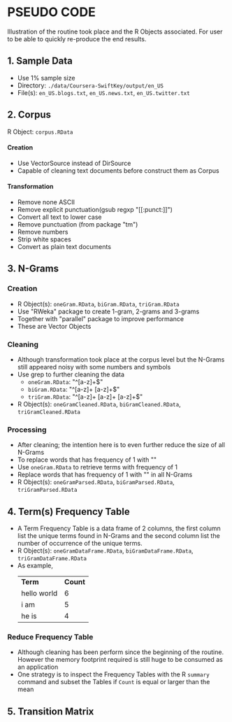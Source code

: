 # PSEUDO CODE

Illustration of the routine took place and the R Objects associated. For user to be able to quickly re-produce the end results.

##  1. Sample Data
* Use 1% sample size
* Directory: `./data/Coursera-SwiftKey/output/en_US`
* File(s): `en_US.blogs.txt`, `en_US.news.txt`, `en_US.twitter.txt`  

##  2. Corpus
R Object: `corpus.RData`
#### Creation
* Use VectorSource instead of DirSource
* Capable of cleaning text documents before construct them as Corpus
#### Transformation
* Remove none ASCII
* Remove explicit punctuation(gsub regxp "[[:punct:]]")
* Convert all text to lower case
* Remove punctuation (from package "tm")
* Remove numbers
* Strip white spaces
* Convert as plain text documents

## 3. N-Grams
### Creation
* R Object(s): `oneGram.RData`, `biGram.RData`, `triGram.RData`
* Use "RWeka" package to create 1-gram, 2-grams and 3-grams
* Together with "parallel" package to improve performance
* These are Vector Objects
### Cleaning
* Although transformation took place at the corpus level but the N-Grams still appeared noisy with some numbers and symbols
* Use grep to further cleaning the data
	* `oneGram.RData`: "^[a-z]+$"
	* `biGram.RData`: "^[a-z]+ [a-z]+$"
	* `triGram.RData`: "^[a-z]+ [a-z]+ [a-z]+$"
* R Object(s): `oneGramCleaned.RData`, `biGramCleaned.RData`, `triGramCleaned.RData`
### Processing
* After cleaning; the intention here is to even further reduce the size of all N-Grams
* To replace words that has frequency of 1 with "<UNK>"
* Use `oneGram.RData` to retrieve terms with frequency of 1
* Replace words that has frequency of 1 with "<UNK>" in all N-Grams
* R Object(s): `oneGramParsed.RData`, `biGramParsed.RData`, `triGramParsed.RData`

## 4. Term(s) Frequency Table
* A Term Frequency Table is a data frame of 2 columns, the first column list the unique terms found in N-Grams and the second column list the number of occurrence of the unique terms.
* R Object(s): `oneGramDataFrame.RData`, `biGramDataFrame.RData`, `triGramDataFrame.RData`
* As example,
	<table>
	<tr><td><b>Term</b></td><td><b>Count</b></td></th>
	<tr><td>hello world</td><td>6</td></tr>
	<tr><td>i am</td><td>5</td></tr>
	<tr><td>he is</td><td>4</td></tr>
	</table>
### Reduce Frequency Table
* Although cleaning has been perform since the beginning of the routine. However the memory footprint required is still huge to be consumed as an application
* One strategy is to inspect the Frequency Tables with the R `summary` command and subset the Tables if `Count` is equal or larger than the mean 

## 5. Transition Matrix
